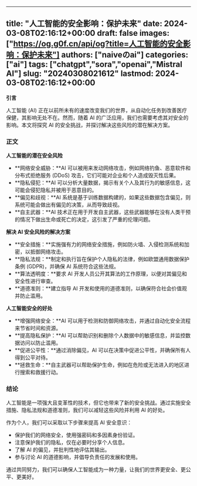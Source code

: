 
---
title: "人工智能的安全影响：保护未来"
date: 2024-03-08T02:16:12+00:00
draft: false
images: ["https://og.g0f.cn/api/og?title=人工智能的安全影响：保护未来"]
authors: ["naiveのai"]
categories: ["ai"]
tags: ["chatgpt","sora","openai","Mistral AI"]
slug: "20240308021612"
lastmod: 2024-03-08T02:16:12+00:00
---
**引言**

人工智能 (AI) 正在以前所未有的速度改变我们的世界，从自动化任务到改善医疗保健，其影响无处不在。然而，随着 AI 的广泛应用，我们也需要考虑其对安全的影响。本文将探究 AI 的安全挑战，并探讨解决这些风险的潜在解决方案。

### 正文

**人工智能的潜在安全风险**

* **网络安全威胁：**AI 可以被用来发动网络攻击，例如网络钓鱼、恶意软件和分布式拒绝服务 (DDoS) 攻击，它们可能对企业和个人造成毁灭性后果。
* **隐私侵犯：**AI 可以分析大量数据，揭示有关个人及其行为的敏感信息，这可能会侵犯隐私并被用于恶意目的。
* **偏见和歧视：**AI 系统是基于训练数据构建的，如果这些数据包含偏见，则系统可能会做出有偏见的决策，从而导致歧视。
* **自主武器：**AI 技术正在用于开发自主武器，这些武器能够在没有人类干预的情况下做出生命或死亡的决定，这引发了严重的伦理问题。

**解决 AI 安全风险的解决方案**

* **安全措施：**实施强有力的网络安全措施，例如防火墙、入侵检测系统和加密，以抵御网络攻击。
* **隐私法规：**制定和执行旨在保护个人隐私的法律，例如欧盟通用数据保护条例 (GDPR)，并确保 AI 系统符合这些法规。
* **算法透明度：**要求 AI 开发人员公开其算法的工作原理，以便对其偏见和安全性进行审查。
* **道德准则：**建立指导 AI 开发和使用的道德准则，以确保符合社会价值观并防止滥用。

**人工智能安全的好处**

* **增强网络安全：**AI 可以用于检测和防御网络攻击，并通过自动化安全流程来节省时间和资源。
* **提高隐私保护：**AI 可以帮助识别和删除个人数据中的敏感信息，并监控数据访问以防止滥用。
* **促进公平性：**通过消除偏见，AI 可以在决策中促进公平性，并确保所有人得到公平对待。
* **拯救生命：**自主武器可以帮助保护生命，例如在危险或无法进入的地区进行搜索和救援行动。

### 结论

人工智能是一项强大且变革性的技术，但它也带来了新的安全挑战。通过实施安全措施、隐私法规和道德准则，我们可以减轻这些风险并利用 AI 的好处。

作为个人，我们可以采取以下步骤来提高 AI 安全意识：

* 保护我们的网络安全，使用强密码和多因素身份验证。
* 注意保护我们的隐私，仅在必要时分享个人信息。
* 了解 AI 的偏见，并批判性地评估其输出。
* 参与讨论 AI 的道德影响，并倡导负责任的发展和使用。

通过共同努力，我们可以确保人工智能成为一种力量，让我们的世界更安全、更公平、更美好。